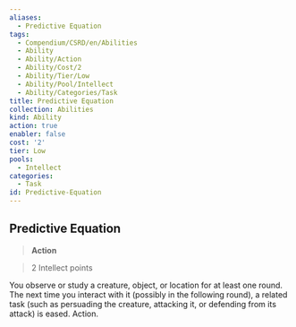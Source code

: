 ```yaml
---
aliases:
  - Predictive Equation
tags:
  - Compendium/CSRD/en/Abilities
  - Ability
  - Ability/Action
  - Ability/Cost/2
  - Ability/Tier/Low
  - Ability/Pool/Intellect
  - Ability/Categories/Task
title: Predictive Equation
collection: Abilities
kind: Ability
action: true
enabler: false
cost: '2'
tier: Low
pools:
  - Intellect
categories:
  - Task
id: Predictive-Equation
---
```

## Predictive Equation    
>**Action**    
>2 Intellect points  
    
You observe or study a creature, object, or location for at least one round. The next time you interact with it (possibly in the following round), a related task (such as persuading the creature, attacking it, or defending from its attack) is eased. Action.
